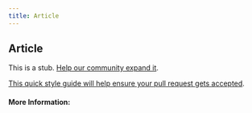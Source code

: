 ```yaml
---
title: Article
---
```


## Article

This is a stub. [Help our community expand it](https://github.com/freecodecamp/guides/tree/master/src/pages/articles/html/elements/article/index.md).

[This quick style guide will help ensure your pull request gets accepted](https://github.com/freeCodeCamp/guides/blob/master/README.md).

<!-- The article goes here, in GitHub-flavored Markdown. Feel free to add YouTube videos, images, and CodePen/JSBin embeds  -->

#### More Information:
<!-- Please add any articles you think might be helpful to read before writing the article -->


